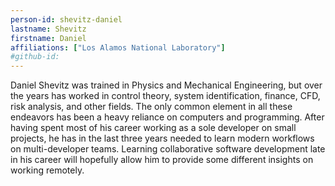 ```yaml
---
person-id: shevitz-daniel
lastname: Shevitz
firstname: Daniel
affiliations: ["Los Alamos National Laboratory"]
#github-id: 
---
```

Daniel Shevitz was trained in Physics and Mechanical Engineering, but over the years has worked in control theory, system identification, finance, CFD, risk analysis, and other fields. The only common element in all these endeavors has been a heavy reliance on computers and programming. After having spent most of his career working as a sole developer on small projects, he has in the last three years needed to learn modern workflows on multi-developer teams. Learning collaborative software development late in his career will hopefully allow him to provide some different insights on working remotely.
